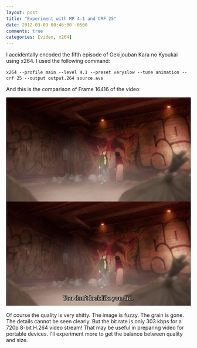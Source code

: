 ```yaml
---
layout: post
title: "Experiment with MP 4.1 and CRF 25"
date: 2012-03-09 00:46:00 -0500
comments: true
categories: [video, x264]
---
```

I accidentally encoded the fifth episode of Gekijouban Kara no Kyoukai using x264. I used the following command:

	x264 --profile main --level 4.1 --preset veryslow --tune animation --crf 25 --output output.264 source.avs

And this is the comparison of Frame 16416 of the video:

![Comparison of Frame 16416](/img/16416.png)

Of course the quality is very shitty. The image is fuzzy. The grain is gone. The details cannot be seen clearly. But the bit rate is only 303 kbps for a 720p 8-bit H.264 video stream! That may be useful in preparing video for portable devices. I'll experiment more to get the balance between quality and size.
